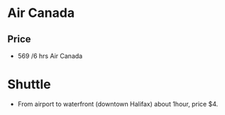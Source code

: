 # Air Canada
## Price
- 569 /6 hrs Air Canada

# Shuttle
- From airport to waterfront (downtown Halifax) about 1hour, price $4.

